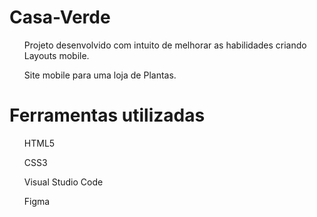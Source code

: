 # Casa-Verde
<ul>Projeto desenvolvido com intuito de melhorar as habilidades criando Layouts mobile.</ul>
<ul>Site mobile para uma loja de Plantas.</ul>

# Ferramentas utilizadas
<ul>HTML5</ul>
<ul>CSS3</ul>
<ul>Visual Studio Code</ul>
<ul>Figma</ul>

